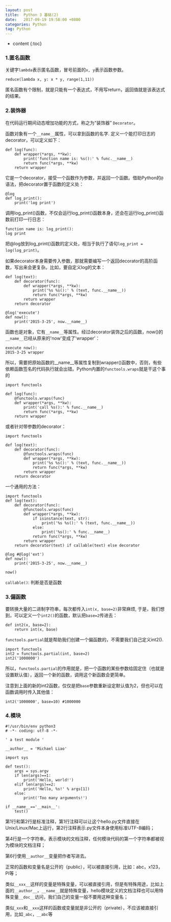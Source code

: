 ```yaml
---
layout: post
title:  Python 3 基础(2)
date:   2017-09-19 19:58:00 +0800
categories: Python
tag: Python
---
```


* content
{:toc}

### 1.匿名函数

关键字`lambda`表示匿名函数，冒号前面的`x, y`表示函数参数。

```
reduce(lambda x, y: x * y, range(1,11))
```

匿名函数有个限制，就是只能有一个表达式，不用写return，返回值就是该表达式的结果。

### 2.装饰器

在代码运行期间动态增加功能的方式，称之为“装饰器” `Decorator`。

函数对象有一个`__name__`属性，可以拿到函数的名字. 定义一个能打印日志的decorator，可以定义如下：

```
def log(func):
    def wrapper(*args, **kw):
        print('function name is: %s():' % func.__name__)
        return func(*args, **kw)
    return wrapper
```

它是一个decorator，接受一个函数作为参数，并返回一个函数。借助Python的`@`语法，把decorator置于函数的定义处：

```
@log
def log_print():
	print('log print')
```

调用log_print()函数，不仅会运行log_print()函数本身，还会在运行log_print()函数前打印一行日志：

```
function name is: log_print():
log print
```

把@log放到log_print()函数的定义处，相当于执行了语句`log_print = log(log_print)`。

如果decorator本身需要传入参数，那就需要编写一个返回decorator的高阶函数，写出来会更复杂。比如，要自定义log的文本：

```
def log(text):
    def decorator(func):
        def wrapper(*args, **kw):
            print('%s %s():' % (text, func.__name__))
            return func(*args, **kw)
        return wrapper
    return decorator

@log('execute')
def now():
    print('2015-3-25', now.__name__)
```

函数也是对象，它有`__name__`等属性。经过decorator装饰之后的函数，now()的`__name__`已经从原来的'now'变成了'wrapper'：

```
execute now():
2015-3-25 wrapper
```

所以，需要把原始函数的__name__等属性复制到wrapper()函数中，否则，有些依赖函数签名的代码执行就会出错。Python内置的`functools.wraps`就是干这个事的

```
import functools

def log(func):
    @functools.wraps(func)
    def wrapper(*args, **kw):
        print('call %s():' % func.__name__)
        return func(*args, **kw)
    return wrapper
```

或者针对带参数的decorator：

```
import functools

def log(text):
    def decorator(func):
        @functools.wraps(func)
        def wrapper(*args, **kw):
            print('%s %s():' % (text, func.__name__))
            return func(*args, **kw)
        return wrapper
    return decorator
```

一个通用的方法：

```
import functools
def log(text):
	def decorator(func):
		@functools.wraps(func)
		def wrapper(*args, **kw):
			if isinstance(text, str):
				print('%s %s():' % (text, func.__name__))
			else:
				print('%s():' % func.__name__)
			return func(*args, **kw)
		return wrapper
	return decorator(text) if callable(text) else decorator

@log #@log('ext')
def now():
    print('2015-3-25', now.__name__)

now()
```

`callable()`: 判断是否是函数

### 3.偏函数

要转换大量的二进制字符串，每次都传入`int(x, base=2)`非常麻烦, 于是，我们想到，可以定义一个`int2()`的函数，默认把`base=2`传进去：

```
def int2(x, base=2):
    return int(x, base)
```

`functools.partial`就是帮助我们创建一个偏函数的，不需要我们自己定义int2().

```
import functools
int2 = functools.partial(int, base=2)
int2('1000000')
```

所以，`functools.partial`的作用就是，把一个函数的某些参数给固定住（也就是设置默认值），返回一个新的函数，调用这个新函数会更简单。

注意到上面的新的int2函数，仅仅是把`base`参数重新设定默认值为2，但也可以在函数调用时传入其他值：

```
int2('1000000', base=10) #1000000
```

### 4.模块

```
#!/usr/bin/env python3
# -*- coding: utf-8 -*-

' a test module '

__author__ = 'Michael Liao'

import sys

def test():
    args = sys.argv
    if len(args)==1:
        print('Hello, world!')
    elif len(args)==2:
        print('Hello, %s!' % args[1])
    else:
        print('Too many arguments!')

if __name__=='__main__':
    test()
```

第1行和第2行是标准注释，第1行注释可以让这个hello.py文件直接在Unix/Linux/Mac上运行，第2行注释表示.py文件本身使用标准UTF-8编码；

第4行是一个字符串，表示模块的文档注释，任何模块代码的第一个字符串都被视为模块的文档注释；

第6行使用`__author__`变量把作者写进去。

正常的函数和变量名是公开的（public），可以被直接引用，比如：abc，x123，PI等；

类似`__xxx__`这样的变量是特殊变量，可以被直接引用，但是有特殊用途，比如上面的`__author__`，`__name__`就是特殊变量，hello模块定义的文档注释也可以用特殊变量`__doc__`访问，我们自己的变量一般不要用这种变量名；

类似`_xxx`和`__xxx`这样的函数或变量就是非公开的（private），不应该被直接引用，比如`_abc`，`__abc`等
